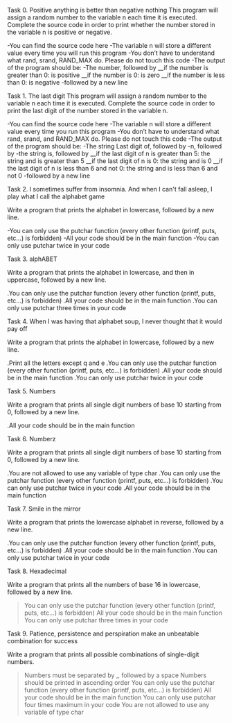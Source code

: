 Task 0. Positive anything is better than negative nothing
This program will assign a random number to the variable n each time it is executed. Complete the source code in order to print whether the number stored in the variable n is positive or negative.

-You can find the source code here
-The variable n will store a different value every time you will run this program
-You don’t have to understand what rand, srand, RAND_MAX do. Please do not touch this code
-The output of the program should be:
	-The number, followed by
	__if the number is greater than 0: is positive
	__if the number is 0: is zero
	__if the number is less than 0: is negative
	-followed by a new line

Task 1. The last digit
This program will assign a random number to the variable n each time it is executed. Complete the source code in order to print the last digit of the number stored in the variable n.

-You can find the source code here
-The variable n will store a different value every time you run this program
-You don’t have to understand what rand, srand, and RAND_MAX do. Please do not touch this code
-The output of the program should be:
	-The string Last digit of, followed by
	-n, followed by
	-the string is, followed by
	__if the last digit of n is greater than 5: the string and is greater than 5
	__if the last digit of n is 0: the string and is 0
	__if the last digit of n is less than 6 and not 0: the string and is less than 6 and not 0
	-followed by a new line

Task 2. I sometimes suffer from insomnia. And when I can't fall asleep, I play what I call the alphabet game

Write a program that prints the alphabet in lowercase, followed by a new line.

-You can only use the putchar function (every other function (printf, puts, etc…) is forbidden)
-All your code should be in the main function
-You can only use putchar twice in your code

Task 3. alphABET

Write a program that prints the alphabet in lowercase, and then in uppercase, followed by a new line.

.You can only use the putchar function (every other function (printf, puts, etc…) is forbidden)
.All your code should be in the main function
.You can only use putchar three times in your code

Task 4. When I was having that alphabet soup, I never thought that it would pay off

Write a program that prints the alphabet in lowercase, followed by a new line.

.Print all the letters except q and e
.You can only use the putchar function (every other function (printf, puts, etc…) is forbidden)
.All your code should be in the main function
.You can only use putchar twice in your code

Task 5. Numbers

Write a program that prints all single digit numbers of base 10 starting from 0, followed by a new line.

.All your code should be in the main function

Task 6. Numberz

Write a program that prints all single digit numbers of base 10 starting from 0, followed by a new line.

.You are not allowed to use any variable of type char
.You can only use the putchar function (every other function (printf, puts, etc…) is forbidden)
.You can only use putchar twice in your code
.All your code should be in the main function

Task 7. Smile in the mirror

Write a program that prints the lowercase alphabet in reverse, followed by a new line.

.You can only use the putchar function (every other function (printf, puts, etc…) is forbidden)
.All your code should be in the main function
.You can only use putchar twice in your code

Task 8. Hexadecimal

Write a program that prints all the numbers of base 16 in lowercase, followed by a new line.

>You can only use the putchar function (every other function (printf, puts, etc…) is forbidden)
>All your code should be in the main function
>You can only use putchar three times in your code

Task 9. Patience, persistence and perspiration make an unbeatable combination for success

Write a program that prints all possible combinations of single-digit numbers.

>Numbers must be separated by ,, followed by a space
>Numbers should be printed in ascending order
>You can only use the putchar function (every other function (printf, puts, etc…) is forbidden)
>All your code should be in the main function
>You can only use putchar four times maximum in your code
>You are not allowed to use any variable of type char



